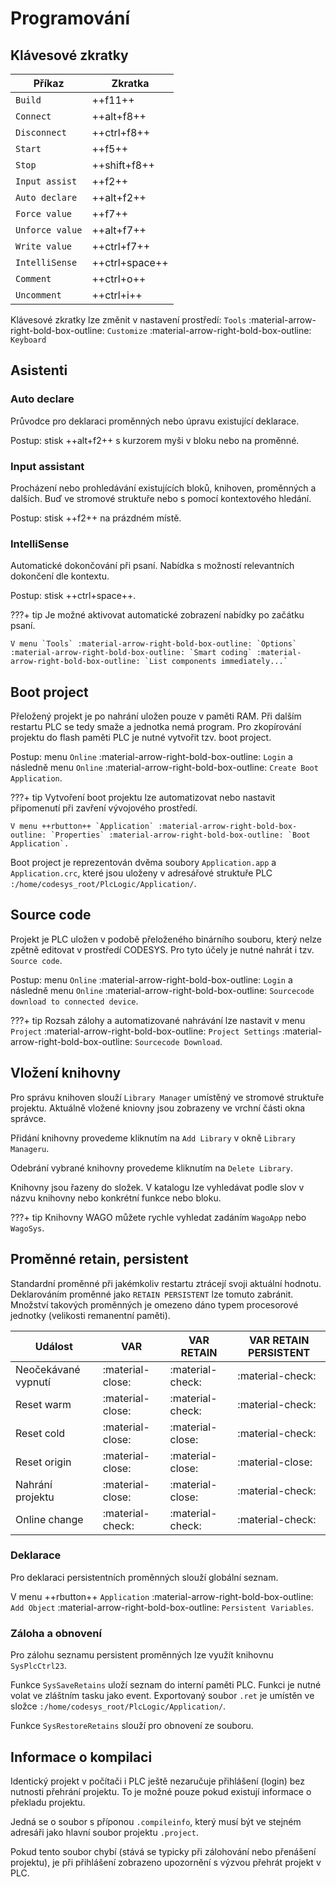 # Programování
## Klávesové zkratky
| Příkaz      | Zkratka                          |
| ----------- | ------------------------------------ |
| `Build`       |   ++f11++  |
| `Connect`     |  ++alt+f8++ |
| `Disconnect`  |   ++ctrl+f8++ |
| `Start`  |   ++f5++ |
| `Stop`  |   ++shift+f8++ |
| `Input assist`  |   ++f2++ |
| `Auto declare`  |   ++alt+f2++ |
| `Force value`  |   ++f7++ |
| `Unforce value`  |   ++alt+f7++ |
| `Write value`  |   ++ctrl+f7++ |
| `IntelliSense`  |   ++ctrl+space++ |
| `Comment`  |   ++ctrl+o++ |
| `Uncomment`  |   ++ctrl+i++ |

Klávesové zkratky lze změnit v nastavení prostředí: `Tools` :material-arrow-right-bold-box-outline: `Customize` :material-arrow-right-bold-box-outline: `Keyboard`

## Asistenti
### Auto declare
Průvodce pro deklaraci proměnných nebo úpravu existující deklarace.

Postup: stisk ++alt+f2++ s kurzorem myši v bloku nebo na proměnné.

### Input assistant
Procházení nebo prohledávání existujících bloků, knihoven, proměnných a dalších. Buď ve stromové struktuře nebo s pomocí kontextového hledání.

Postup: stisk ++f2++ na prázdném místě.

### IntelliSense

Automatické dokončování při psaní. Nabídka s možností relevantních dokončení dle kontextu.

Postup: stisk ++ctrl+space++.

???+ tip
    Je možné aktivovat automatické zobrazení nabídky po začátku psaní. 

    V menu `Tools` :material-arrow-right-bold-box-outline: `Options` :material-arrow-right-bold-box-outline: `Smart coding` :material-arrow-right-bold-box-outline: `List components immediately...`


## Boot project

Přeložený projekt je po nahrání uložen pouze v paměti RAM. Při dalším restartu PLC se tedy smaže a jednotka nemá program. Pro zkopírování projektu do flash paměti PLC je nutné vytvořit tzv. boot project.

Postup: menu `Online` :material-arrow-right-bold-box-outline: `Login` a následně menu `Online` :material-arrow-right-bold-box-outline: `Create Boot Application`.

???+ tip
    Vytvoření boot projektu lze automatizovat nebo nastavit připomenutí při zavření vývojového prostředí. 

    V menu ++rbutton++ `Application` :material-arrow-right-bold-box-outline: `Properties` :material-arrow-right-bold-box-outline: `Boot Application`.

Boot project je reprezentován dvěma soubory `Application.app` a `Application.crc`, které jsou uloženy v adresářové struktuře PLC `:/home/codesys_root/PlcLogic/Application/`.

## Source code

Projekt je PLC uložen v podobě přeloženého binárního souboru, který nelze zpětně editovat v prostředí CODESYS. Pro tyto účely je nutné nahrát i tzv. `Source code`.  

Postup: menu `Online` :material-arrow-right-bold-box-outline: `Login` a následně menu `Online` :material-arrow-right-bold-box-outline: `Sourcecode download to connected device`.

???+ tip
    Rozsah zálohy a automatizované nahrávání lze nastavit v menu `Project` :material-arrow-right-bold-box-outline: `Project Settings` :material-arrow-right-bold-box-outline: `Sourcecode Download`.

## Vložení knihovny

Pro správu knihoven slouží `Library Manager` umístěný ve stromové struktuře projektu. Aktuálně vložené kniovny jsou zobrazeny ve vrchní části okna správce. 

Přidání knihovny provedeme kliknutím na `Add Library` v okně `Library Manageru`.

Odebrání vybrané knihovny provedeme kliknutím na `Delete Library`.

Knihovny jsou řazeny do složek. V katalogu lze vyhledávat podle slov v názvu knihovny nebo konkrétní funkce nebo bloku.

???+ tip
    Knihovny WAGO můžete rychle vyhledat zadáním `WagoApp` nebo `WagoSys`.



## Proměnné retain, persistent

Standardní proměnné při jakémkoliv restartu ztrácejí svoji aktuální hodnotu. Deklarováním proměnné jako `RETAIN PERSISTENT` lze tomuto zabránit. Množství takových proměnných je omezeno dáno typem procesorové jednotky (velikosti remanentní paměti).

| Událost               | VAR       	   | VAR RETAIN       | VAR RETAIN PERSISTENT |
| -----------           | ---------------- | ---------------- | ---------------- |
| Neočekávané vypnutí   | :material-close: | :material-check: | :material-check: |
| Reset warm            | :material-close: | :material-check: | :material-check: |
| Reset cold            | :material-close: | :material-close: | :material-check: |
| Reset origin          | :material-close: | :material-close: | :material-close: |
| Nahrání projektu      | :material-close: | :material-close: | :material-check: |
| Online change         | :material-check: | :material-check: | :material-check: |

### Deklarace
Pro deklaraci persistentních proměnných slouží globální seznam. 

V menu ++rbutton++ `Application` :material-arrow-right-bold-box-outline: `Add Object` :material-arrow-right-bold-box-outline: `Persistent Variables`.

### Záloha a obnovení

Pro zálohu seznamu persistent proměnných lze využít knihovnu `SysPlcCtrl23`.

Funkce `SysSaveRetains` uloží seznam do interní paměti PLC. Funkci je nutné volat ve zláštním tasku jako event. Exportovaný soubor `.ret` je umístěn ve složce `:/home/codesys_root/PlcLogic/Application/`.

Funkce `SysRestoreRetains` slouží pro obnovení ze souboru.

## Informace o kompilaci

Identický projekt v počítači i PLC ještě nezaručuje přihlášení (login) bez nutnosti přehrání projektu. To je možné pouze pokud existují informace o překladu projektu. 

Jedná se o soubor s příponou `.compileinfo`, který musí být ve stejném adresáři jako hlavní soubor projektu `.project`. 

Pokud tento soubor chybí (stává se typicky při zálohování nebo přenášení projektu), je při přihlášení zobrazeno upozornění s výzvou přehrát projekt v PLC. 